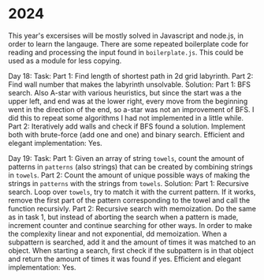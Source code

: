 # 2024

This year's excersises will be mostly solved in Javascript and node.js, in order to learn the langauge. There are some repeated boilerplate code for reading and processing the input found in `boilerplate.js`. This could be used as a module for less copying.

Day 18:
    Task:
        Part 1: Find length of shortest path in 2d grid labyrinth.
        Part 2: Find wall number that makes the labyrinth unsolvable.
    Solution:
        Part 1: BFS search. Also A-star with various heuristics, but since the start was a the upper left, and end was at the lower right, every move from the beginning went in the direction of the end, so a-star was not an improvement of BFS. I did this to repeat some algorithms I had not implemented in a little while.
        Part 2: Iteratively add walls and check if BFS found a solution. Implement both with brute-force (add one and one) and binary search.
    Efficient and elegant implementation: Yes.

Day 19:
    Task:
        Part 1: Given an array of string `towels`, count the amount of patterns in `patterns` (also strings) that can be created by combining strings in `towels`.
        Part 2: Count the amount of unique possible ways of making the strings in `patterns` with the strings from `towels`.
    Solution:
        Part 1: Recursive search. Loop over `towels`, try to match it with the current pattern. If it works, remove the first part of the pattern corresponding to the towel and call the function recursivly.
        Part 2: Recursive search with memoization. Do the same as in task 1, but instead of aborting the search when a pattern is made, increment counter and continue searching for other ways. In order to make the complexity linear and not exponential, dd memoization. When a subpattern is searched, add it and the amount of times it was matched to an object. When starting a search, first check if the subpattern is in that object and return the amount of times it was found if yes.
    Efficient and elegant implementation: Yes.
